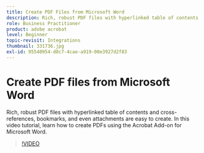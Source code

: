 ```yaml
---
title: Create PDF Files from Microsoft Word
description: Rich, robust PDF files with hyperlinked table of contents and cross-references, bookmarks, and even attachments are easy to create using the Acrobat Add-on for Microsoft Word
role: Business Practitioner
product: adobe acrobat
level: Beginner
topic-revisit: Integrations
thumbnail: 331736.jpg
exl-id: 95540954-d0c7-4cae-a919-00e3927d2f83
---
```

# Create PDF files from Microsoft Word

Rich, robust PDF files with hyperlinked table of contents and cross-references, bookmarks, and even attachments are easy to create. In this video tutorial, learn how to create PDFs using the Acrobat Add-on for Microsoft Word.

>[!VIDEO](https://video.tv.adobe.com/v/331736?hidetitle=true)
